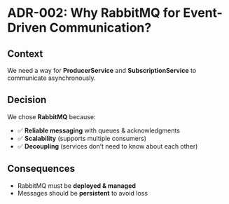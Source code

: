 # ADR-002: Why RabbitMQ for Event-Driven Communication?

## **Context**
We need a way for **ProducerService** and **SubscriptionService** to communicate asynchronously.

## **Decision**
We chose **RabbitMQ** because:
- ✅ **Reliable messaging** with queues & acknowledgments
- ✅ **Scalability** (supports multiple consumers)
- ✅ **Decoupling** (services don’t need to know about each other)

## **Consequences**
- RabbitMQ must be **deployed & managed**
- Messages should be **persistent** to avoid loss
